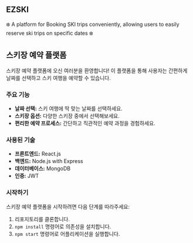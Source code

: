 ## EZSKI
❄️ A platform for Booking SKI trips conveniently, allowing users to easily reserve ski trips on specific dates ❄️  


## 스키장 예약 플랫폼

스키장 예약 플랫폼에 오신 여러분을 환영합니다! 이 플랫폼을 통해 사용자는 간편하게 날짜를 선택하고 스키 여행을 예약할 수 있습니다.  


### 주요 기능

- **날짜 선택:** 스키 여행에 딱 맞는 날짜를 선택하세요.
- **스키장 옵션:** 다양한 스키장 중에서 선택해보세요.
- **편리한 예약 프로세스:** 간단하고 직관적인 예약 과정을 경험하세요.


### 사용된 기술

- **프론트엔드:** React.js
- **백엔드:** Node.js with Express
- **데이터베이스:** MongoDB
- **인증:** JWT

  
### 시작하기

스키장 예약 플랫폼을 시작하려면 다음 단계를 따라주세요:

1. 리포지토리를 클론합니다.
2. `npm install` 명령어로 의존성을 설치합니다.
3. `npm start` 명령어로 어플리케이션을 실행합니다.
